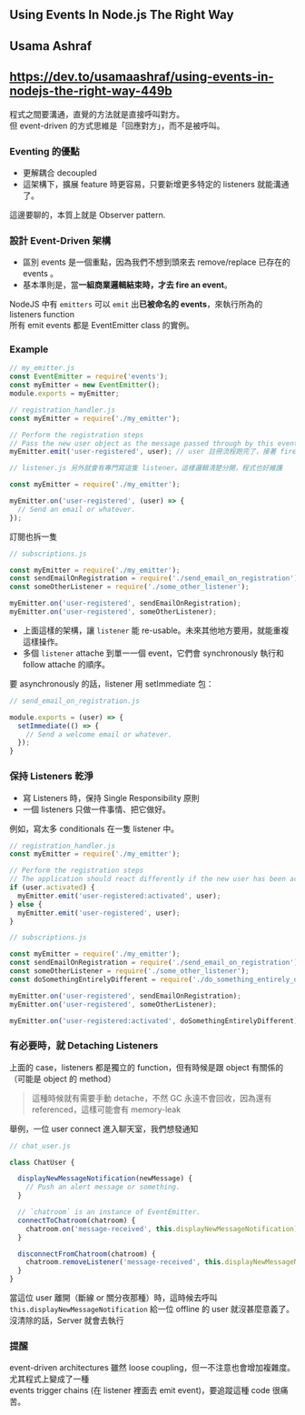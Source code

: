 ## Using Events In Node.js The Right Way
## Usama Ashraf
## https://dev.to/usamaashraf/using-events-in-nodejs-the-right-way-449b

程式之間要溝通，直覺的方法就是直接呼叫對方。  
但 event-driven 的方式思維是「回應對方」，而不是被呼叫。

### Eventing 的優點
- 更解耦合 decoupled
- 這架構下，擴展 feature 時更容易，只要新增更多特定的 listeners 就能溝通了。  

這邊要聊的，本質上就是  Observer pattern.

### 設計 Event-Driven 架構

- 區別 events 是一個重點，因為我們不想到頭來去 remove/replace 已存在的 events 。
- 基本準則是，當**一組商業邏輯結束時，才去 fire an event**。

NodeJS 中有 `emitters` 可以 `emit` 出**已被命名的 events**，來執行所為的 listeners function  
所有 emit events 都是 EventEmitter class 的實例。  

### Example

```js
// my_emitter.js
const EventEmitter = require('events');
const myEmitter = new EventEmitter();
module.exports = myEmitter;
```

```js
// registration_handler.js
const myEmitter = require('./my_emitter');

// Perform the registration steps
// Pass the new user object as the message passed through by this event.
myEmitter.emit('user-registered', user); // user 註冊流程跑完了，接著 fire event
```

```js
// listener.js 另外就會有專門寫這隻 listener。這樣邏輯清楚分開，程式也好維護

const myEmitter = require('./my_emitter');

myEmitter.on('user-registered', (user) => {
  // Send an email or whatever.
});
```

訂閱也拆一隻
```js
// subscriptions.js

const myEmitter = require('./my_emitter');
const sendEmailOnRegistration = require('./send_email_on_registration');
const someOtherListener = require('./some_other_listener');

myEmitter.on('user-registered', sendEmailOnRegistration);
myEmitter.on('user-registered', someOtherListener);
```

- 上面這樣的架構，讓 `listener` 能 re-usable。未來其他地方要用，就能重複這樣操作。
- 多個  `listener` attache 到單一一個 event，它們會 synchronously 執行和 follow attache 的順序。

要 asynchronously 的話，listener 用 setImmediate 包：
```js
// send_email_on_registration.js

module.exports = (user) => {
  setImmediate(() => {
    // Send a welcome email or whatever.
  });
}
```

### 保持 Listeners 乾淨
- 寫 Listeners 時，保持 Single Responsibility 原則
- 一個 listeners 只做一件事情、把它做好。

例如，寫太多 conditionals 在一隻 listener 中。  

```js
// registration_handler.js
const myEmitter = require('./my_emitter');

// Perform the registration steps
// The application should react differently if the new user has been activated instantly.
if (user.activated) {
  myEmitter.emit('user-registered:activated', user);
} else {
  myEmitter.emit('user-registered', user);
}
```

```js
// subscriptions.js

const myEmitter = require('./my_emitter');
const sendEmailOnRegistration = require('./send_email_on_registration');
const someOtherListener = require('./some_other_listener');
const doSomethingEntirelyDifferent = require('./do_something_entirely_different');

myEmitter.on('user-registered', sendEmailOnRegistration);
myEmitter.on('user-registered', someOtherListener);

myEmitter.on('user-registered:activated', doSomethingEntirelyDifferent);
```

### 有必要時，就 Detaching Listeners
上面的 case，listeners 都是獨立的 function，但有時候是跟 object 有關係的（可能是 object 的 method）  

> 這種時候就有需要手動 detache，不然 GC 永遠不會回收，因為還有 referenced，這樣可能會有 memory-leak

舉例，一位 user connect 進入聊天室，我們想發通知
```js
// chat_user.js

class ChatUser {

  displayNewMessageNotification(newMessage) {
    // Push an alert message or something.
  }

  // `chatroom` is an instance of EventEmitter.
  connectToChatroom(chatroom) {
    chatroom.on('message-received', this.displayNewMessageNotification);
  }

  disconnectFromChatroom(chatroom) {
    chatroom.removeListener('message-received', this.displayNewMessageNotification);
  }
}
```
當這位 user 離開（斷線 or 關分夜那種）時，這時候去呼叫 `this.displayNewMessageNotification` 給一位 offline 的 user 就沒甚麼意義了。沒清除的話，Server 就會去執行

### 提醒
event-driven architectures 雖然 loose coupling，但一不注意也會增加複雜度。尤其程式上變成了一種  
events trigger chains (在 listener 裡面去 emit event)，要追蹤這種 code 很痛苦。

